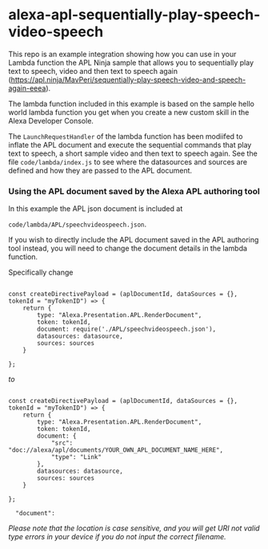 # alexa-apl-sequentially-play-speech-video-speech
This repo is an example integration showing how you can use in your Lambda function the APL Ninja sample that allows you to sequentially play text to speech, video and then text to speech again (https://apl.ninja/MavPeri/sequentially-play-speech-video-and-speech-again-eeea).


The lambda function included in this example is based on the sample hello world lambda function you get when you create a new custom skill in the Alexa Developer Console.


The ```LaunchRequestHandler``` of the lambda function has been modiifed to inflate the APL document and execute the sequential commands that play text to speech, a short sample video and then text to speech again. See the file  ```code/lambda/index.js``` to see where the datasources and sources are defined and how they are passed to the APL document. 

### Using the APL document saved by the Alexa APL authoring tool
In this example  the APL json document is included at

```code/lambda/APL/speechvideospeech.json```. 

If you wish to directly include the APL document saved in the APL authoring tool instead, you will need to change the document details in the lambda function.

Specifically change 

```

const createDirectivePayload = (aplDocumentId, dataSources = {}, tokenId = "myTokenID") => {
    return {
        type: "Alexa.Presentation.APL.RenderDocument",
        token: tokenId,
        document: require('./APL/speechvideospeech.json'),
        datasources: datasource,
        sources: sources
    }
    
};

```

*to* 

```

const createDirectivePayload = (aplDocumentId, dataSources = {}, tokenId = "myTokenID") => {
    return {
        type: "Alexa.Presentation.APL.RenderDocument",
        token: tokenId,
        document: {
            "src": "doc://alexa/apl/documents/YOUR_OWN_APL_DOCUMENT_NAME_HERE",
            "type": "Link"
        },
        datasources: datasource,
        sources: sources
    }
    
};

  "document": 

```

*Please note that the location is case sensitive, and you will get URI not valid type errors in your device if you do not input the correct filename.*







